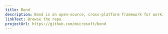 ```yaml
---
title: Bond
description: Bond is an open-source, cross-platform framework for working with schematized data.
linkText: Browse the repo
projectUrl: https://github.com/microsoft/bond
---
```


